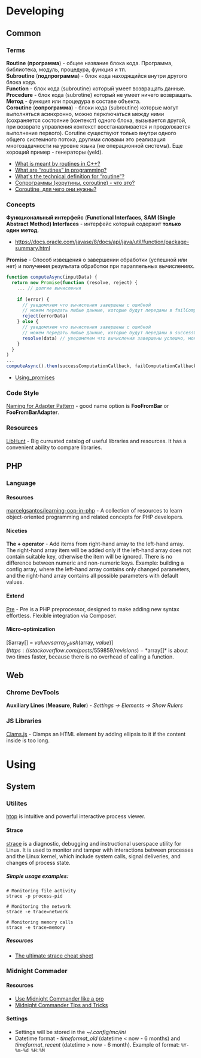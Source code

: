 # Developing
## Common

### Terms

**Routine** (**программа**) - общее название блока кода. Программа, библиотека, модуль, процедура, функция и тп.  
**Subroutine** (**подпрограмма**) - блок кода находящийся внутри другого блока кода.  
**Function** - блок кода (subroutine) который умеет возвращать данные.  
**Procedure** - блок кода (subrotine) который не умеет ничего возвращать.  
**Метод** - функция или процедура в составе объекта.  
**Coroutine** (**сопрограмма**) - блоки кода (subroutine) которые могут выполняться асинхронно, можно перключаться между ними (сохраняется состояние (контекст) одного блока, вызывается другой, при возврате управления контекст восстанавливается и продолжается выполнение первого). Corutine существуют только внутри одного общего системного потока, другими словами это реализация многозадачности на уровне языка (не операционной системы). Еще хорощий пример - генераторы (yeld).

- [What is meant by routines in C++?](https://www.quora.com/What-is-meant-by-routines-in-C++)
- [What are “routines” in programming?](https://www.quora.com/What-are-%E2%80%9Croutines%E2%80%9D-in-programming)
- [What's the technical definition for “routine”?](https://stackoverflow.com/posts/6885971/revisions)
- [Сопрограммы (корутины, coroutine) - что это?](https://ru.stackoverflow.com/questions/496002/%D0%A1%D0%BE%D0%BF%D1%80%D0%BE%D0%B3%D1%80%D0%B0%D0%BC%D0%BC%D1%8B-%D0%BA%D0%BE%D1%80%D1%83%D1%82%D0%B8%D0%BD%D1%8B-coroutine-%D1%87%D1%82%D0%BE-%D1%8D%D1%82%D0%BE )
- [Coroutine, для чего они нужны?](https://toster.ru/q/405733)

### Concepts

**Функциональный интерфейс** (**Functional Interfaces**, **SAM (Single Abstract Method) Interfaces** - интерфейс который содержит **только один метод**.
- https://docs.oracle.com/javase/8/docs/api/java/util/function/package-summary.html

**Promise** - Cпособ извещения о завершении обработки (успешной или нет) и получения результата обработки при параллельных вычислениях.
```js
function computeAsync(inputData) {
  return new Promise(function (resolve, reject) {
    ... // долгие вычисления
    
    if (error) {
      // уведомляем что вычисления завершены с ошибкой
      // можем передать любые данные, которые будут переданы в failComputationCallback (смотри ниже)
      reject(errorData)
    } else {
      // уведомляем что вычисления завершены с ошибкой
      // можем передать любые данные, которые будут переданы в successComputationCallback (смотри ниже)
      resolve(data) // уведомляем что вычисления завершены успешно, можем вернуть дополнительную информацию
    }
  }
)
...
computeAsync().then(successComputationCallback, failComputationCallback)
```
- [Using_promises](https://developer.mozilla.org/en-US/docs/Web/JavaScript/Guide/Using_promises)

### Code Style

[Naming for Adapter Pattern](https://softwareengineering.stackexchange.com/questions/361777/how-to-name-different-components-in-adapter-pattern) - good name option is **FooFromBar** or **FooFromBarAdapter**.  

### Resources
[LibHunt](https://www.libhunt.com/) - Big curruated catalog of useful libraries and resources. It has a convenient ability to compare libraries.

## PHP

### Language

#### Resources

[marcelgsantos/learning-oop-in-php](https://github.com/marcelgsantos/learning-oop-in-php) - A collection of resources to learn object-oriented programming and related concepts for PHP developers.

#### Niceties

**The + operator** - Add items from right-hand array to the left-hand array. The right-hand array item will be added only if the left-hand array does not contain suitable key, otherwise the item will be ignored. There is no difference between numeric and non-numeric keys.
Example: building a config array, where the left-hand array contains only changed parameters, and the right-hand array contains all possible parameters with default values.

#### Extend

[Pre](https://preprocess.io/) - Pre is a PHP preprocessor, designed to make adding new syntax effortless. Flexible integration via Composer.

#### Micro-optimization
[$array[] = $value vs array_push($array, $value)](https://stackoverflow.com/posts/559859/revisions) - *$array[]* is about two times faster, because there is no overhead of calling a function.

## Web
### Chrome DevTools
**Auxiliary Lines** (**Measure**, **Ruler**) - *Settings -> Elements -> Show Rulers*

### JS Libraries
[Clams.js](https://github.com/josephschmitt/Clamp.js) - Clamps an HTML element by adding ellipsis to it if the content inside is too long.

# Using
## System

### Utilites

[htop](https://www.systutorials.com/docs/linux/man/1-htop/) is intuitive and powerful interactive process viewer.

#### Strace
[strace](https://strace.io/) is a diagnostic, debugging and instructional userspace utility for Linux. It is used to monitor and tamper with interactions between processes and the Linux kernel, which include system calls, signal deliveries, and changes of process state.

##### Simple usage examples:
```
# Monitoring file activity
strace -p process-pid

# Monitoring the network
strace -e trace=network

# Monitoring memory calls
strace -e trace=memory
```

##### Resources
- [The ultimate strace cheat sheet](https://linux-audit.com/the-ultimate-strace-cheat-sheet/)

### Midnight Commader

#### Resources
- [Use Midnight Commander like a pro](http://klimer.eu/2015/05/01/use-midnight-commander-like-a-pro/)
- [Midnight Commander Tips and Tricks](http://www.softpanorama.org/OFM/MC/mc_tips.shtml)

#### Settings
- Settings will be stored in the *~/.config/mc/ini*
- Datetime format - *timeformat_old* (datetime < now - 6 months) and *timeformat_recent* (datetime > now - 6 month). Example of format: `%Y-%m-%d %H:%M`
